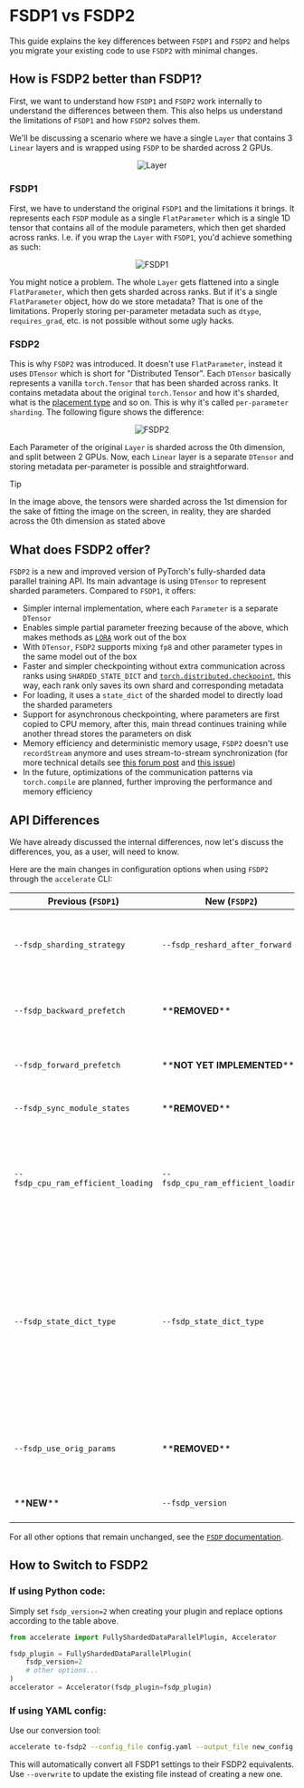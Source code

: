<!--Copyright 2025 The HuggingFace Team. All rights reserved.

Licensed under the Apache License, Version 2.0 (the "License"); you may not use this file except in compliance with
the License. You may obtain a copy of the License at

http://www.apache.org/licenses/LICENSE-2.0

Unless required by applicable law or agreed to in writing, software distributed under the License is distributed on
an "AS IS" BASIS, WITHOUT WARRANTIES OR CONDITIONS OF ANY KIND, either express or implied. See the License for the
specific language governing permissions and limitations under the License.

⚠️ Note that this file is in Markdown but contain specific syntax for our doc-builder (similar to MDX) that may not be
rendered properly in your Markdown viewer.
-->

# FSDP1 vs FSDP2

This guide explains the key differences between `FSDP1` and `FSDP2` and helps you migrate your existing code to use `FSDP2` with minimal changes.

## How is FSDP2 better than FSDP1?

First, we want to understand how `FSDP1` and `FSDP2` work internally to understand the differences between them. This also helps us understand the limitations of `FSDP1` and how `FSDP2` solves them.

We'll be discussing a scenario where we have a single `Layer` that contains 3 `Linear` layers and is wrapped using `FSDP` to be sharded across 2 GPUs.

<div align="center">
  <img src="https://huggingface.co/datasets/huggingface/documentation-images/resolve/main/accelerate/layer.png" alt="Layer">
</div>

### FSDP1
First, we have to understand the original `FSDP1` and the limitations it brings. It represents each `FSDP` module as a single `FlatParameter` which is a single 1D tensor that contains all of the module parameters, which then get sharded across ranks. I.e. if you wrap the `Layer` with `FSDP1`, you'd achieve something as such:

<div align="center">
  <img src="https://huggingface.co/datasets/huggingface/documentation-images/resolve/main/accelerate/fsdp1.png" alt="FSDP1">
</div>

You might notice a problem. The whole `Layer` gets flattened into a single `FlatParameter`, which then gets sharded across ranks. But if it's a single `FlatParameter` object, how do we store metadata? That is one of the limitations. Properly storing per-parameter metadata such as `dtype`, `requires_grad`, etc. is not possible without some ugly hacks.

### FSDP2
This is why `FSDP2` was introduced. It doesn't use `FlatParameter`, instead it uses `DTensor` which is short for "Distributed Tensor". Each `DTensor` basically represents a vanilla `torch.Tensor` that has been sharded across ranks. It contains metadata about the original `torch.Tensor` and how it's sharded, what is the [placement type](https://pytorch.org/docs/stable/distributed.tensor.html#module-torch.distributed.tensor.placement_types) and so on. This is why it's called `per-parameter sharding`. The following figure shows the difference:

<div align="center">
  <img src="https://huggingface.co/datasets/huggingface/documentation-images/resolve/main/accelerate/fsdp2.png" alt="FSDP2">
</div>

Each Parameter of the original `Layer` is sharded across the 0th dimension, and split between 2 GPUs. Now, each `Linear` layer is a separate `DTensor` and storing metadata per-parameter is possible and straightforward.


> [!TIP] 
> In the image above, the tensors were sharded across the 1st dimension for the sake of fitting the image on the screen, in reality, they are sharded across the 0th dimension as stated above

## What does FSDP2 offer?

`FSDP2` is a new and improved version of PyTorch's fully-sharded data parallel training API. Its main advantage is using `DTensor` to represent sharded parameters. Compared to `FSDP1`, it offers:
- Simpler internal implementation, where each `Parameter` is a separate `DTensor`
- Enables simple partial parameter freezing because of the above, which makes methods as [`LORA`](https://arxiv.org/abs/2106.09685) work out of the box
- With `DTensor`, `FSDP2` supports mixing `fp8` and other parameter types in the same model out of the box
- Faster and simpler checkpointing without extra communication across ranks using `SHARDED_STATE_DICT` and [`torch.distributed.checkpoint`](https://pytorch.org/docs/stable/distributed.checkpoint.html), this way, each rank only saves its own shard and corresponding metadata
- For loading, it uses a `state_dict` of the sharded model to directly load the sharded parameters
- Support for asynchronous checkpointing, where parameters are first copied to CPU memory, after this, main thread continues training while another thread stores the parameters on disk
- Memory efficiency and deterministic memory usage, `FSDP2` doesn't use `recordStream` anymore and uses stream-to-stream synchronization (for more technical details see [this forum post](https://dev-discuss.pytorch.org/t/fsdp-cudacachingallocator-an-outsider-newb-perspective/1486) and [this issue](https://github.com/pytorch/pytorch/issues/114299))
- In the future, optimizations of the communication patterns via `torch.compile` are planned, further improving the performance and memory efficiency


## API Differences

We have already discussed the internal differences, now let's discuss the differences, you, as a user, will need to know. 

Here are the main changes in configuration options when using `FSDP2` through the `accelerate` CLI:

Previous (`FSDP1`) | New (`FSDP2`) | What Changed
-- | -- | --
`--fsdp_sharding_strategy` | `--fsdp_reshard_after_forward` | replaces `--fsdp_sharding_strategy`, changed to `true` (previously `FULL_SHARD`) or `false` (previously `SHARD_GRAD_OP`)
`--fsdp_backward_prefetch` | \*\***REMOVED**\*\* | `FSDP2` uses previous `BACKWARD_PRE` option by default, as only this allows communication and computation overlap
`--fsdp_forward_prefetch` | \*\***NOT YET IMPLEMENTED**\*\* | How to implement this is under active discussion, for now it is not supported in `FSDP2`
`--fsdp_sync_module_states` | \*\***REMOVED**\*\* | with `FSDP2`, this parameter becomes redundant
`--fsdp_cpu_ram_efficient_loading` | `--fsdp_cpu_ram_efficient_loading` | if `true`, `FSDP2` will similarly load the model only on rank 0, and then parameters get synced to other ranks, this is the same behavior as `FSDP1`, however, setting `--fsdp_sync_module_states` isn't required anymore
`--fsdp_state_dict_type` | `--fsdp_state_dict_type` | `LOCAL_STATE_DICT` becomes obsolete and with `FSDP2` `SHARDED_STATE_DICT` is the default option, which results in no extra communication and each rank saving its own shard, other possible option is `FULL_STATE_DICT` which results in extra communication and spike in memory usage but saves the full model from rank 0.
`--fsdp_use_orig_params` | \*\***REMOVED**\*\* | `FSDP2` uses a `DTensor` class on the background, which means it *always* uses the original parameters by default
\*\***NEW**\*\* | `--fsdp_version` | `1` is the default option, to not break existing code, set to `2` to use `FSDP2`

For all other options that remain unchanged, see the [`FSDP` documentation](../usage_guides/fsdp.md).

## How to Switch to FSDP2

### If using Python code:
Simply set `fsdp_version=2` when creating your plugin and replace options according to the table above.

```python
from accelerate import FullyShardedDataParallelPlugin, Accelerator

fsdp_plugin = FullyShardedDataParallelPlugin(
    fsdp_version=2
    # other options...
)
accelerator = Accelerator(fsdp_plugin=fsdp_plugin)
```

### If using YAML config:
Use our conversion tool:
```bash
accelerate to-fsdp2 --config_file config.yaml --output_file new_config.yaml
```

This will automatically convert all FSDP1 settings to their FSDP2 equivalents. Use `--overwrite` to update the existing file instead of creating a new one.
